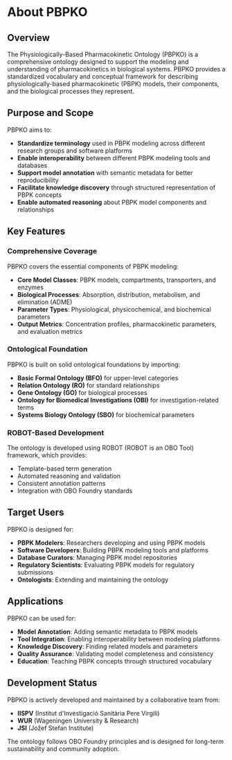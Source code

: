 # About PBPKO

## Overview

The Physiologically-Based Pharmacokinetic Ontology (PBPKO) is a comprehensive ontology designed to support the modeling and understanding of pharmacokinetics in biological systems. PBPKO provides a standardized vocabulary and conceptual framework for describing physiologically-based pharmacokinetic (PBPK) models, their components, and the biological processes they represent.

## Purpose and Scope

PBPKO aims to:

- **Standardize terminology** used in PBPK modeling across different research groups and software platforms
- **Enable interoperability** between different PBPK modeling tools and databases
- **Support model annotation** with semantic metadata for better reproducibility
- **Facilitate knowledge discovery** through structured representation of PBPK concepts
- **Enable automated reasoning** about PBPK model components and relationships

## Key Features

### Comprehensive Coverage

PBPKO covers the essential components of PBPK modeling:

- **Core Model Classes**: PBPK models, compartments, transporters, and enzymes
- **Biological Processes**: Absorption, distribution, metabolism, and elimination (ADME)
- **Parameter Types**: Physiological, physicochemical, and biochemical parameters
- **Output Metrics**: Concentration profiles, pharmacokinetic parameters, and evaluation metrics

### Ontological Foundation

PBPKO is built on solid ontological foundations by importing:

- **Basic Formal Ontology (BFO)** for upper-level categories
- **Relation Ontology (RO)** for standard relationships
- **Gene Ontology (GO)** for biological processes
- **Ontology for Biomedical Investigations (OBI)** for investigation-related terms
- **Systems Biology Ontology (SBO)** for biochemical parameters

### ROBOT-Based Development

The ontology is developed using ROBOT (ROBOT is an OBO Tool) framework, which provides:

- Template-based term generation
- Automated reasoning and validation
- Consistent annotation patterns
- Integration with OBO Foundry standards

## Target Users

PBPKO is designed for:

- **PBPK Modelers**: Researchers developing and using PBPK models
- **Software Developers**: Building PBPK modeling tools and platforms
- **Database Curators**: Managing PBPK model repositories
- **Regulatory Scientists**: Evaluating PBPK models for regulatory submissions
- **Ontologists**: Extending and maintaining the ontology

## Applications

PBPKO can be used for:

- **Model Annotation**: Adding semantic metadata to PBPK models
- **Tool Integration**: Enabling interoperability between modeling platforms
- **Knowledge Discovery**: Finding related models and parameters
- **Quality Assurance**: Validating model completeness and consistency
- **Education**: Teaching PBPK concepts through structured vocabulary

## Development Status

PBPKO is actively developed and maintained by a collaborative team from:

- **IISPV** (Institut d'Investigació Sanitària Pere Virgili)
- **WUR** (Wageningen University & Research)
- **JSI** (Jožef Stefan Institute)

The ontology follows OBO Foundry principles and is designed for long-term sustainability and community adoption.
